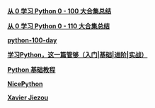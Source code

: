 

**[从 0 学习 Python 0 - 100 大合集总结](<https://mp.weixin.qq.com/s?__biz=MzkxNDI3NjcwMw==&mid=2247493410&idx=2&sn=f9f7e49aa6ce871b6bac7f88d3235cf3&source=41#wechat_redirect>)**

**[从 0 学习 Python 0 - 110 大合集总结](<https://mp.weixin.qq.com/s?__biz=MzkxNDI3NjcwMw==&mid=2247493421&idx=2&sn=38b451033e1f1079a2f373f3be5f759a&source=41#wechat_redirect>)**

**[python-100-day](<https://github.com/JustDoPython/python-100-day>)**

**[学习Python，这一篇管够（入门|基础|进阶|实战）](<https://zhuanlan.zhihu.com/p/421726412>)**

**[Python 基础教程](<https://www.runoob.com/python/python-tutorial.html>)**

**[NicePython](<https://www.zhihu.com/people/di-yu-huo-18-76>)**

**[Xavier Jiezou](<https://blog.csdn.net/qq_42951560/category_10392373.html>)**
